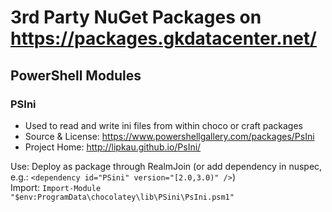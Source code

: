 # 3rd Party NuGet Packages on https://packages.gkdatacenter.net/

## PowerShell Modules

### PSIni
* Used to read and write ini files from within choco or craft packages
* Source & License: https://www.powershellgallery.com/packages/PsIni
* Project Home: http://lipkau.github.io/PsIni/

Use: Deploy as package through RealmJoin (or add dependency in nuspec, e.g.: `<dependency id="PSini" version="[2.0,3.0)" />`)  
Import: `Import-Module "$env:ProgramData\chocolatey\lib\PSini\PsIni.psm1"`
